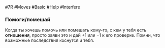 #7R #Moves #Basic #Help #Interfere 
### Помоги/помешай

Когда ты хочешь помочь или помешать кому-то, с кем у тебя есть **отношения**, просто заяви это и дай +1 или −1 к его проверке. Помни, что возможные последствия коснутся и тебя.